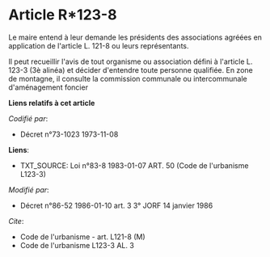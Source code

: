 # Article R*123-8

Le maire entend à leur demande les présidents des associations agréées en application de l'article L. 121-8 ou leurs
représentants.

Il peut recueillir l'avis de tout organisme ou association défini à l'article L. 123-3 (3è alinéa) et décider d'entendre
toute personne qualifiée.    En zone de montagne, il consulte la commission communale ou intercommunale d'aménagement foncier

**Liens relatifs à cet article**

_Codifié par_:

  - Décret n°73-1023 1973-11-08

**Liens**:

  - TXT_SOURCE: Loi n°83-8 1983-01-07 ART. 50 (Code de l'urbanisme L123-3)

_Modifié par_:

  - Décret n°86-52 1986-01-10 art. 3 3° JORF 14 janvier 1986

_Cite_:

  - Code de l'urbanisme - art. L121-8 (M)
  - Code de l'urbanisme L123-3 AL. 3
